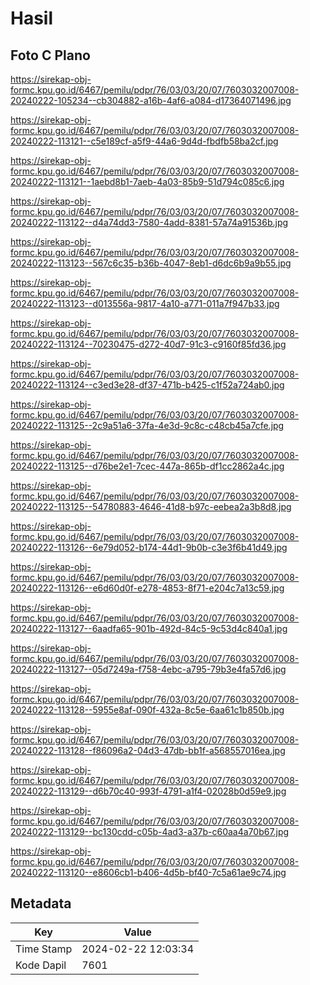 # Hasil

## Foto C Plano

https://sirekap-obj-formc.kpu.go.id/6467/pemilu/pdpr/76/03/03/20/07/7603032007008-20240222-105234--cb304882-a16b-4af6-a084-d17364071496.jpg

https://sirekap-obj-formc.kpu.go.id/6467/pemilu/pdpr/76/03/03/20/07/7603032007008-20240222-113121--c5e189cf-a5f9-44a6-9d4d-fbdfb58ba2cf.jpg

https://sirekap-obj-formc.kpu.go.id/6467/pemilu/pdpr/76/03/03/20/07/7603032007008-20240222-113121--1aebd8b1-7aeb-4a03-85b9-51d794c085c6.jpg

https://sirekap-obj-formc.kpu.go.id/6467/pemilu/pdpr/76/03/03/20/07/7603032007008-20240222-113122--d4a74dd3-7580-4add-8381-57a74a91536b.jpg

https://sirekap-obj-formc.kpu.go.id/6467/pemilu/pdpr/76/03/03/20/07/7603032007008-20240222-113123--567c6c35-b36b-4047-8eb1-d6dc6b9a9b55.jpg

https://sirekap-obj-formc.kpu.go.id/6467/pemilu/pdpr/76/03/03/20/07/7603032007008-20240222-113123--d013556a-9817-4a10-a771-011a7f947b33.jpg

https://sirekap-obj-formc.kpu.go.id/6467/pemilu/pdpr/76/03/03/20/07/7603032007008-20240222-113124--70230475-d272-40d7-91c3-c9160f85fd36.jpg

https://sirekap-obj-formc.kpu.go.id/6467/pemilu/pdpr/76/03/03/20/07/7603032007008-20240222-113124--c3ed3e28-df37-471b-b425-c1f52a724ab0.jpg

https://sirekap-obj-formc.kpu.go.id/6467/pemilu/pdpr/76/03/03/20/07/7603032007008-20240222-113125--2c9a51a6-37fa-4e3d-9c8c-c48cb45a7cfe.jpg

https://sirekap-obj-formc.kpu.go.id/6467/pemilu/pdpr/76/03/03/20/07/7603032007008-20240222-113125--d76be2e1-7cec-447a-865b-df1cc2862a4c.jpg

https://sirekap-obj-formc.kpu.go.id/6467/pemilu/pdpr/76/03/03/20/07/7603032007008-20240222-113125--54780883-4646-41d8-b97c-eebea2a3b8d8.jpg

https://sirekap-obj-formc.kpu.go.id/6467/pemilu/pdpr/76/03/03/20/07/7603032007008-20240222-113126--6e79d052-b174-44d1-9b0b-c3e3f6b41d49.jpg

https://sirekap-obj-formc.kpu.go.id/6467/pemilu/pdpr/76/03/03/20/07/7603032007008-20240222-113126--e6d60d0f-e278-4853-8f71-e204c7a13c59.jpg

https://sirekap-obj-formc.kpu.go.id/6467/pemilu/pdpr/76/03/03/20/07/7603032007008-20240222-113127--6aadfa65-901b-492d-84c5-9c53d4c840a1.jpg

https://sirekap-obj-formc.kpu.go.id/6467/pemilu/pdpr/76/03/03/20/07/7603032007008-20240222-113127--05d7249a-f758-4ebc-a795-79b3e4fa57d6.jpg

https://sirekap-obj-formc.kpu.go.id/6467/pemilu/pdpr/76/03/03/20/07/7603032007008-20240222-113128--5955e8af-090f-432a-8c5e-6aa61c1b850b.jpg

https://sirekap-obj-formc.kpu.go.id/6467/pemilu/pdpr/76/03/03/20/07/7603032007008-20240222-113128--f86096a2-04d3-47db-bb1f-a568557016ea.jpg

https://sirekap-obj-formc.kpu.go.id/6467/pemilu/pdpr/76/03/03/20/07/7603032007008-20240222-113129--d6b70c40-993f-4791-a1f4-02028b0d59e9.jpg

https://sirekap-obj-formc.kpu.go.id/6467/pemilu/pdpr/76/03/03/20/07/7603032007008-20240222-113129--bc130cdd-c05b-4ad3-a37b-c60aa4a70b67.jpg

https://sirekap-obj-formc.kpu.go.id/6467/pemilu/pdpr/76/03/03/20/07/7603032007008-20240222-113120--e8606cb1-b406-4d5b-bf40-7c5a61ae9c74.jpg


## Metadata

| Key        | Value               |
| ---------- | ------------------- |
| Time Stamp | 2024-02-22 12:03:34 |
| Kode Dapil | 7601                |



